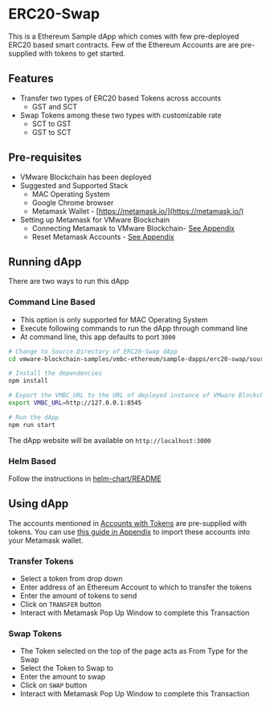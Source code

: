 # ERC20-Swap

This is a Ethereum Sample dApp which comes with few pre-deployed ERC20 based smart contracts. Few of the Ethereum Accounts are are pre-supplied with tokens to get started.

## Features
- Transfer two types of ERC20 based Tokens across accounts
   - GST and SCT
- Swap Tokens among these two types with customizable rate
   - SCT to GST
   - GST to SCT

## Pre-requisites
- VMware Blockchain has been deployed
- Suggested and Supported Stack
    - MAC Operating System
    - Google Chrome browser
    - Metamask Wallet - [https://metamask.io/](https://metamask.io/)
- Setting up Metamask for VMware Blockchain
   - Connecting Metamask to VMware Blockchain- [See Appendix](../../appendix.md#connecting-metamask-to-vmware-blockchain)
   - Reset Metamask Accounts - [See Appendix](../../appendix.md#resetting-account-in-metamask)

## Running dApp
There are two ways to run this dApp

### Command Line Based
- This option is only supported for MAC Operating System
- Execute following commands to run the dApp through command line
- At command line, this app defaults to port `3000`

```sh
# Change to Source Directory of ERC20-Swap dApp
cd vmware-blockchain-samples/vmbc-ethereum/sample-dapps/erc20-swap/source/erc20-swap

# Install the dependencies
npm install

# Export the VMBC_URL to the URL of deployed instance of VMware Blockchain
export VMBC_URL=http://127.0.0.1:8545

# Run the dApp
npm run start
```

The dApp website will be available on `http://localhost:3000`

### Helm Based

Follow the instructions in [helm-chart/README](./helm-chart/README.md)

## Using dApp
The accounts mentioned in [Accounts with Tokens](https://github.com/vmware-samples/vmware-blockchain-samples/blob/stage-dev-kit/vmbc-ethereum/sample-dapps/erc20-swap/source/erc20-swap/.env) are pre-supplied with tokens. You can use [this guide in Appendix](../../appendix.md#importing-accounts-in-metamask) to import these accounts into your Metamask wallet.

### Transfer Tokens
- Select a token from drop down
- Enter address of an Ethereum Account to which to transfer the tokens
- Enter the amount of tokens to send
- Click on `TRANSFER` button
- Interact with Metamask Pop Up Window to complete this Transaction

### Swap Tokens
- The Token selected on the top of the page acts as From Type for the Swap
- Select the Token to Swap to
- Enter the amount to swap
- Click on `SWAP` button
- Interact with Metamask Pop Up Window to complete this Transaction
